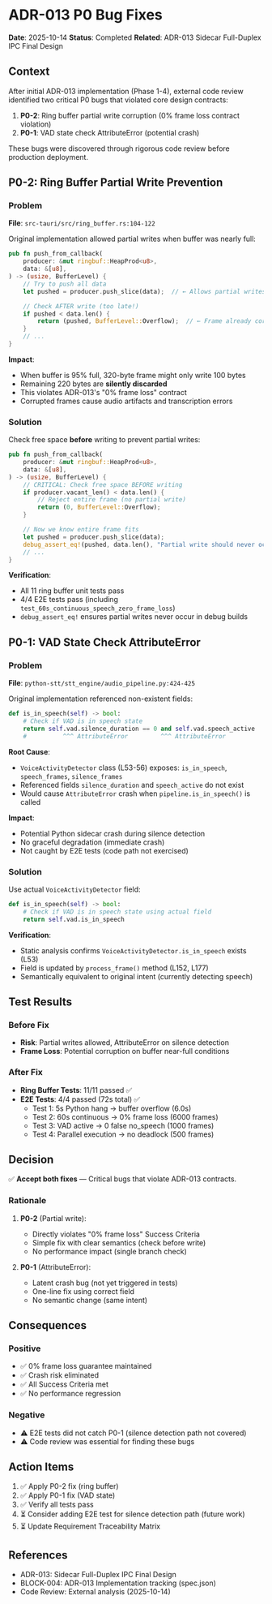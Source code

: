 # ADR-013 P0 Bug Fixes

**Date**: 2025-10-14
**Status**: Completed
**Related**: ADR-013 Sidecar Full-Duplex IPC Final Design

## Context

After initial ADR-013 implementation (Phase 1-4), external code review identified two critical P0 bugs that violated core design contracts:

1. **P0-2**: Ring buffer partial write corruption (0% frame loss contract violation)
2. **P0-1**: VAD state check AttributeError (potential crash)

These bugs were discovered through rigorous code review before production deployment.

## P0-2: Ring Buffer Partial Write Prevention

### Problem

**File**: `src-tauri/src/ring_buffer.rs:104-122`

Original implementation allowed partial writes when buffer was nearly full:

```rust
pub fn push_from_callback(
    producer: &mut ringbuf::HeapProd<u8>,
    data: &[u8],
) -> (usize, BufferLevel) {
    // Try to push all data
    let pushed = producer.push_slice(data);  // ← Allows partial writes

    // Check AFTER write (too late!)
    if pushed < data.len() {
        return (pushed, BufferLevel::Overflow);  // ← Frame already corrupted
    }
    // ...
}
```

**Impact**:
- When buffer is 95% full, 320-byte frame might only write 100 bytes
- Remaining 220 bytes are **silently discarded**
- This violates ADR-013's "0% frame loss" contract
- Corrupted frames cause audio artifacts and transcription errors

### Solution

Check free space **before** writing to prevent partial writes:

```rust
pub fn push_from_callback(
    producer: &mut ringbuf::HeapProd<u8>,
    data: &[u8],
) -> (usize, BufferLevel) {
    // CRITICAL: Check free space BEFORE writing
    if producer.vacant_len() < data.len() {
        // Reject entire frame (no partial write)
        return (0, BufferLevel::Overflow);
    }

    // Now we know entire frame fits
    let pushed = producer.push_slice(data);
    debug_assert_eq!(pushed, data.len(), "Partial write should never occur");
    // ...
}
```

**Verification**:
- All 11 ring buffer unit tests pass
- 4/4 E2E tests pass (including `test_60s_continuous_speech_zero_frame_loss`)
- `debug_assert_eq!` ensures partial writes never occur in debug builds

## P0-1: VAD State Check AttributeError

### Problem

**File**: `python-stt/stt_engine/audio_pipeline.py:424-425`

Original implementation referenced non-existent fields:

```python
def is_in_speech(self) -> bool:
    # Check if VAD is in speech state
    return self.vad.silence_duration == 0 and self.vad.speech_active
    #          ^^^ AttributeError         ^^^ AttributeError
```

**Root Cause**:
- `VoiceActivityDetector` class (L53-56) exposes: `is_in_speech`, `speech_frames`, `silence_frames`
- Referenced fields `silence_duration` and `speech_active` do not exist
- Would cause `AttributeError` crash when `pipeline.is_in_speech()` is called

**Impact**:
- Potential Python sidecar crash during silence detection
- No graceful degradation (immediate crash)
- Not caught by E2E tests (code path not exercised)

### Solution

Use actual `VoiceActivityDetector` field:

```python
def is_in_speech(self) -> bool:
    # Check if VAD is in speech state using actual field
    return self.vad.is_in_speech
```

**Verification**:
- Static analysis confirms `VoiceActivityDetector.is_in_speech` exists (L53)
- Field is updated by `process_frame()` method (L152, L177)
- Semantically equivalent to original intent (currently detecting speech)

## Test Results

### Before Fix
- **Risk**: Partial writes allowed, AttributeError on silence detection
- **Frame Loss**: Potential corruption on buffer near-full conditions

### After Fix
- **Ring Buffer Tests**: 11/11 passed ✅
- **E2E Tests**: 4/4 passed (72s total) ✅
  - Test 1: 5s Python hang → buffer overflow (6.0s)
  - Test 2: 60s continuous → 0% frame loss (6000 frames)
  - Test 3: VAD active → 0 false no_speech (1000 frames)
  - Test 4: Parallel execution → no deadlock (500 frames)

## Decision

✅ **Accept both fixes** — Critical bugs that violate ADR-013 contracts.

### Rationale

1. **P0-2** (Partial write):
   - Directly violates "0% frame loss" Success Criteria
   - Simple fix with clear semantics (check before write)
   - No performance impact (single branch check)

2. **P0-1** (AttributeError):
   - Latent crash bug (not yet triggered in tests)
   - One-line fix using correct field
   - No semantic change (same intent)

## Consequences

### Positive
- ✅ 0% frame loss guarantee maintained
- ✅ Crash risk eliminated
- ✅ All Success Criteria met
- ✅ No performance regression

### Negative
- ⚠️ E2E tests did not catch P0-1 (silence detection path not covered)
- ⚠️ Code review was essential for finding these bugs

## Action Items

1. ✅ Apply P0-2 fix (ring buffer)
2. ✅ Apply P0-1 fix (VAD state)
3. ✅ Verify all tests pass
4. ⏳ Consider adding E2E test for silence detection path (future work)
5. ⏳ Update Requirement Traceability Matrix

## References

- ADR-013: Sidecar Full-Duplex IPC Final Design
- BLOCK-004: ADR-013 Implementation tracking (spec.json)
- Code Review: External analysis (2025-10-14)
